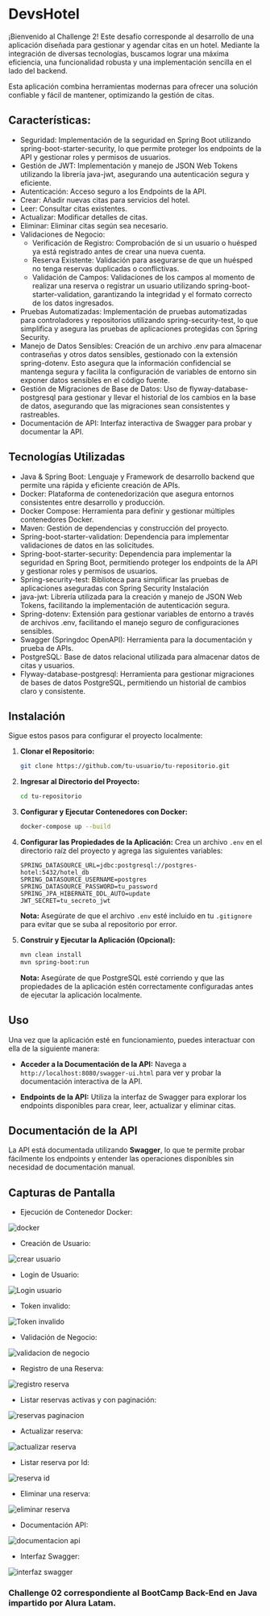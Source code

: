 # DevsHotel
¡Bienvenido al Challenge 2! Este desafío corresponde al desarrollo de una aplicación diseñada para gestionar y agendar citas en un hotel. Mediante la integración de diversas tecnologías, buscamos lograr una máxima eficiencia, una funcionalidad robusta y una implementación sencilla en el lado del backend. 

Esta aplicación combina herramientas modernas para ofrecer una solución confiable y fácil de mantener, optimizando la gestión de citas.

## Características:
* Seguridad: Implementación de la seguridad en Spring Boot utilizando spring-boot-starter-security, lo que permite proteger los endpoints de la API y gestionar roles y permisos de usuarios.
* Gestión de JWT: Implementación y manejo de JSON Web Tokens utilizando la librería java-jwt, asegurando una autenticación segura y eficiente.
* Autenticación: Acceso seguro a los Endpoints de la API.
* Crear: Añadir nuevas citas para servicios del hotel.
* Leer: Consultar citas existentes.
* Actualizar: Modificar detalles de citas.
* Eliminar: Eliminar citas según sea necesario.
* Validaciones de Negocio:
    * Verificación de Registro: Comprobación de si un usuario o huésped ya está registrado antes de crear una nueva cuenta.
    * Reserva Existente: Validación para asegurarse de que un huésped no tenga reservas duplicadas o conflictivas.
    * Validación de Campos: Validaciones de los campos al momento de realizar una reserva o registrar un usuario utilizando spring-boot-starter-validation, garantizando la integridad y el formato correcto de los datos ingresados.
* Pruebas Automatizadas: Implementación de pruebas automatizadas para controladores y repositorios utilizando spring-security-test, lo que simplifica y asegura las pruebas de aplicaciones protegidas con Spring Security.
* Manejo de Datos Sensibles: Creación de un archivo .env para almacenar contraseñas y otros datos sensibles, gestionado con la extensión spring-dotenv. Esto asegura que la información confidencial se mantenga segura y facilita la configuración de variables de entorno sin exponer datos sensibles en el código fuente.
* Gestión de Migraciones de Base de Datos: Uso de flyway-database-postgresql para gestionar y llevar el historial de los cambios en la base de datos, asegurando que las migraciones sean consistentes y rastreables.
* Documentación de API: Interfaz interactiva de Swagger para probar y documentar la API.

## Tecnologías Utilizadas
* Java & Spring Boot: Lenguaje y Framework de desarrollo backend que permite una rápida y eficiente creación de APIs.
* Docker: Plataforma de contenedorización que asegura entornos consistentes entre desarrollo y producción.
* Docker Compose: Herramienta para definir y gestionar múltiples contenedores Docker.
* Maven: Gestión de dependencias y construcción del proyecto.
* Spring-boot-starter-validation: Dependencia para implementar validaciones de datos en las solicitudes.
* Spring-boot-starter-security: Dependencia para implementar la seguridad en Spring Boot, permitiendo proteger los endpoints de la API y gestionar roles y permisos de usuarios.
* Spring-security-test: Biblioteca para simplificar las pruebas de aplicaciones aseguradas con Spring Security Instalación
* java-jwt: Librería utilizada para la creación y manejo de JSON Web Tokens, facilitando la implementación de autenticación segura.
* Spring-dotenv: Extensión para gestionar variables de entorno a través de archivos .env, facilitando el manejo seguro de configuraciones sensibles.
* Swagger (Springdoc OpenAPI): Herramienta para la documentación y prueba de APIs.
* PostgreSQL: Base de datos relacional utilizada para almacenar datos de citas y usuarios.
* Flyway-database-postgresql: Herramienta para gestionar migraciones de bases de datos PostgreSQL, permitiendo un historial de cambios claro y consistente.

## **Instalación**

Sigue estos pasos para configurar el proyecto localmente:

1. **Clonar el Repositorio:**
    ```sh
    git clone https://github.com/tu-usuario/tu-repositorio.git
    ```
   
2. **Ingresar al Directorio del Proyecto:**
    ```sh
    cd tu-repositorio
    ```
   
3. **Configurar y Ejecutar Contenedores con Docker:**
    ```sh
    docker-compose up --build
    ```
   
4. **Configurar las Propiedades de la Aplicación:**
    Crea un archivo `.env` en el directorio raíz del proyecto y agrega las siguientes variables:
    ```env
    SPRING_DATASOURCE_URL=jdbc:postgresql://postgres-hotel:5432/hotel_db
    SPRING_DATASOURCE_USERNAME=postgres
    SPRING_DATASOURCE_PASSWORD=tu_password
    SPRING_JPA_HIBERNATE_DDL_AUTO=update
    JWT_SECRET=tu_secreto_jwt
    ```
    **Nota:** Asegúrate de que el archivo `.env` esté incluido en tu `.gitignore` para evitar que se suba al repositorio por error.
   
5. **Construir y Ejecutar la Aplicación (Opcional):**
    ```sh
    mvn clean install
    mvn spring-boot:run
    ```
    **Nota:** Asegúrate de que PostgreSQL esté corriendo y que las propiedades de la aplicación estén correctamente configuradas antes de ejecutar la aplicación localmente.

## **Uso**

Una vez que la aplicación esté en funcionamiento, puedes interactuar con ella de la siguiente manera:

- **Acceder a la Documentación de la API:**
    Navega a `http://localhost:8080/swagger-ui.html` para ver y probar la documentación interactiva de la API.

- **Endpoints de la API:**
    Utiliza la interfaz de Swagger para explorar los endpoints disponibles para crear, leer, actualizar y eliminar citas.

## **Documentación de la API**

La API está documentada utilizando **Swagger**, lo que te permite probar fácilmente los endpoints y entender las operaciones disponibles sin necesidad de documentación manual.

## **Capturas de Pantalla**

* Ejecución de Contenedor Docker: 

![docker](image-3.png)

* Creación de Usuario:

![crear usuario](image.png)

* Login de Usuario:

![Login usuario](image-1.png)

* Token invalido:

![Token invalido](image-2.png)

* Validación de Negocio: 

![validacion de negocio](image-4.png)

* Registro de una Reserva:

![registro reserva](image-5.png)

* Listar reservas activas y con paginación:

![reservas paginacion](image-6.png)

* Actualizar reserva:

![actualizar reserva](image-7.png)

* Listar reserva por Id:

![reserva id](image-8.png)

* Eliminar una reserva:

![eliminar reserva](image-9.png)

* Documentación API:

![documentacion api](image-10.png)

* Interfaz Swagger:

![interfaz swagger](image-11.png)

### Challenge 02 correspondiente al BootCamp Back-End en Java impartido por Alura Latam.  